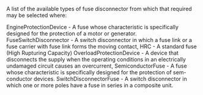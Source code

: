 A list of the available types of fuse disconnector from which that required may be selected where:

EngineProtectionDevice - A fuse whose characteristic is specifically designed for the protection of a motor or generator.
FuseSwitchDisconnector - A switch disconnector in which a fuse link or a fuse carrier with fuse link forms the moving contact,
HRC - A standard fuse (High Rupturing Capacity)
OverloadProtectionDevice - A device that disconnects the supply when the operating conditions in an electrically undamaged circuit causes an overcurrent,
SemiconductorFuse - A fuse whose characteristic is specifically designed for the protection of sem-conductor devices.
SwitchDisconnectorFuse - A switch disconnector in which one or more poles have a fuse in series in a composite unit.